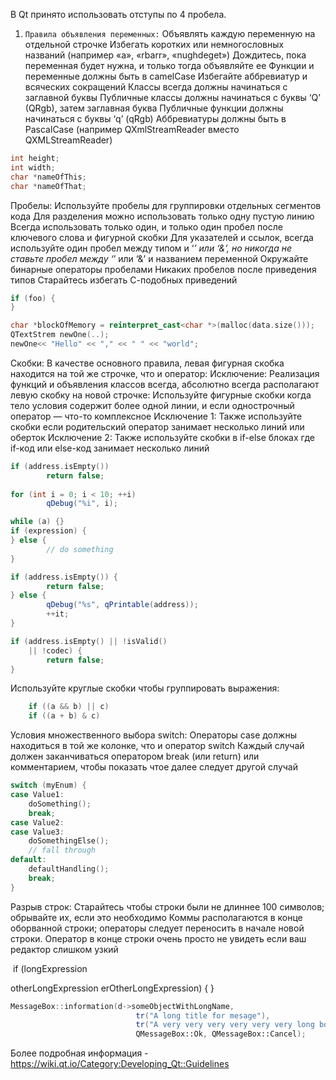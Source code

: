 В Qt принято использовать отступы по 4 пробела.

1. `Правила объявления переменных:`
   	Объявлять каждую переменную на отдельной строчке
   	Избегать коротких или немногословных названий (например «a», «rbarr», «nughdeget»)
   	Дождитесь, пока переменная будет нужна, и только тогда объявляйте ее
   	Функции и переменные должны быть в camelCase
   	Избегайте аббревиатур и всяческих сокращений
   	Классы всегда должны начинаться с заглавной буквы
   	Публичные классы должны начинаться с буквы ‘Q’ (QRgb), затем заглавная буква
   	Публичные функции должны начинаться с буквы ‘q’ (qRgb)
   	Аббревиатуры должны быть в PascalCase (например QXmlStreamReader вместо QXMLStreamReader)

```c++
int height;
int width;
char *nameOfThis;
char *nameOfThat;
```

Пробелы:
	Используйте пробелы для группировки отдельных сегментов кода
	Для разделения можно использовать только одну пустую линию
	Всегда использовать только один, и только один пробел после ключевого слова и фигурной скобки
	Для указателей и ссылок, всегда используйте один пробел между типом и ‘*’ или ‘&’, но никогда не ставьте пробел между ‘*’ или ‘&’ и названием переменной
	Окружайте бинарные операторы пробелами
	Никаких пробелов после приведения типов
	Старайтесь избегать С-подобных приведений

```c++
if (foo) {
}

char *blockOfMemory = reinterpret_cast<char *>(malloc(data.size()));
QTextStrem newOne(..);
newOne<< "Hello" << "," << " " << "world";
```
Скобки:
	В качестве основного правила, левая фигурная скобка находится на той же строчке, что и оператор:
	Исключение: Реализация функций и объявления классов всегда, абсолютно всегда располагают левую скобку на новой строчке:
	Используйте фигурные скобки когда тело условия содержит более одной линии, и если однострочный оператор — что-то комплексное
	Исключение 1: Также используйте скобки если родительский оператор занимает несколько линий или оберток
	Исключение 2: Также используйте скобки в if-else блоках где if-код или else-код занимает несколько линий
	

```c++
if (address.isEmpty())
	    return false;
   
for (int i = 0; i < 10; ++i)
	    qDebug("%i", i);

while (a) {}
if (expression) {
} else {
	    // do something
}

if (address.isEmpty()) {
	    return false;
} else {
	    qDebug("%s", qPrintable(address));
	    ++it;
}

if (address.isEmpty() || !isValid()
    || !codec) {
	    return false;
}
```

Используйте круглые скобки чтобы группировать выражения:

```c++
	if ((a && b) || c)
	if ((a + b) & c)
```

Условия множественного выбора switch:
	Операторы case должны находиться в той же колонке, что и оператор switch
	Каждый случай должен заканчиваться оператором break (или return) или комментарием, чтобы показать чтоe далее следует другой случай

```c++
switch (myEnum) {
case Value1:
	doSomething();
	break;
case Value2:
case Value3:
	doSomethingElse();
	// fall through
default:
	defaultHandling();
	break;
}
```

Разрыв строк:
	Старайтесь чтобы строки были не длиннее 100 символов; обрывайте их, если это необходимо
	Коммы располагаются в конце оборванной строки; операторы следует переносить в начале новой строки. Оператор в конце строки очень просто не увидеть если ваш редактор слишком узкий

​	if (longExpression

otherLongExpression
erOtherLongExpression) {
}

```c++
MessageBox::information(d->someObjectWithLongName,
                            tr("A long title for mesage"),
                            tr("A very very very very very very long body", 
                            QMessageBox::Ok, QMessageBox::Cancel);
```

Более подробная информация  - https://wiki.qt.io/Category:Developing_Qt::Guidelines
